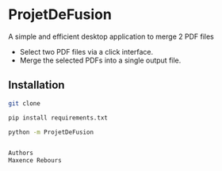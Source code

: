 # ProjetDeFusion
A simple and efficient desktop application to merge 2 PDF files

- Select two PDF files via a click interface.
- Merge the selected PDFs into a single output file.

## Installation

```bash
git clone

pip install requirements.txt

python -m ProjetDeFusion


Authors
Maxence Rebours
